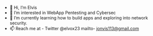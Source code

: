 - 👋 Hi, I’m Elvis
- 👀 I’m interested in WebApp Pentesting and Cybersec
- 🌱 I’m currently learning how to build apps and exploring into network security.
- 📫 Reach me at - Twitter @elvox23 mailto- jonvis113@gmail.com 

<!---
jonvis23/jonvis23 is a ✨ special ✨ repository because its `README.md` (this file) appears on your GitHub profile.
You can click the Preview link to take a look at your changes.
--->
